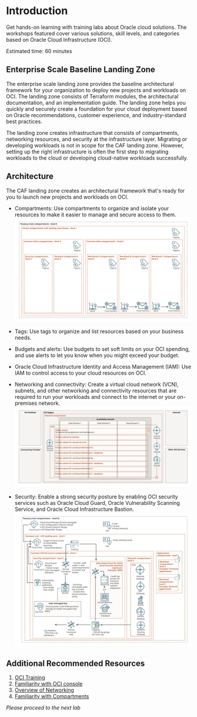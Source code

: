 # Introduction

Get hands-on learning with training labs about Oracle cloud solutions. The workshops featured cover various solutions, skill levels, and categories based on Oracle Cloud Infrastructure (OCI).

Estimated time: 60 minutes

## Enterprise Scale Baseline Landing Zone

The enterprise scale landing zone provides the baseline architectural framework for your organization to deploy new projects and workloads on OCI. The landing zone consists of Terraform modules, the architectural documentation, and an implementation guide. The landing zone helps you quickly and securely create a foundation for your cloud deployment based on Oracle recommendations, customer experience, and industry-standard best practices.

The landing zone creates infrastructure that consists of compartments, networking resources, and security at the infrastructure layer. Migrating or developing workloads is not in scope for the CAF landing zone. However, setting up the right infrastructure is often the first step to migrating workloads to the cloud or developing cloud-native workloads successfully.


## Architecture

The CAF landing zone creates an architectural framework that's ready for you to launch new projects and workloads on OCI.

- Compartments: Use compartments to organize and isolate your resources to make it easier to manage and secure access to them.
    ![compartments](./../intro/images/caf-lz-compartments.svg " ")

- Tags: Use tags to organize and list resources based on your business needs.

- Budgets and alerts: Use budgets to set soft limits on your OCI spending, and use alerts to let you know when you might exceed your budget.

- Oracle Cloud Infrastructure Identity and Access Management (IAM): Use IAM to control access to your cloud resources on OCI.

- Networking and connectivity: Create a virtual cloud network (VCN), subnets, and other networking and connectivity resources that are required to run your workloads and connect to the internet or your on-premises network.
    ![vcn](./../intro/images/caf-lz-vcn.svg " ")

- Security: Enable a strong security posture by enabling OCI security services such as Oracle Cloud Guard, Oracle Vulnerability Scanning Service, and Oracle Cloud Infrastructure Bastion.
    ![security](./../intro/images/caf-lz-security-compartment.svg " ")



## Additional Recommended Resources

1. [OCI Training](https://cloud.oracle.com/en_US/iaas/training)
2. [Familiarity with OCI console](https://docs.us-phoenix-1.oraclecloud.com/Content/GSG/Concepts/console.htm)
3. [Overview of Networking](https://docs.us-phoenix-1.oraclecloud.com/Content/Network/Concepts/overview.htm)
4. [Familiarity with Compartments](https://docs.us-phoenix-1.oraclecloud.com/Content/GSG/Concepts/concepts.htm)

*Please proceed to the next lab*

<!-- ## Acknowledgements

- **Author** - Kay Malcolm, Director, Product Management
- **Adapted by** -  Yaisah Granillo, Cloud Solution Engineer, NA Cloud
- **Contributors** - LiveLabs QA Team (Arabella Yao, Product Manager Intern | Isa Kessinger, QA Intern)
- **Last Updated By/Date** - Kay Malcolm, October 2020 -->

